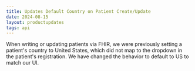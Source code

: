 ```yaml
---
title: Updates Default Country on Patient Create/Update
date: 2024-08-15
layout: productupdates
tags: api
---
```

When writing or updating patients via FHIR, we were previously setting a patient's country to United States, which did not map to the dropdown in the patient's registration. We have changed the behavior to default to US to match our UI. 